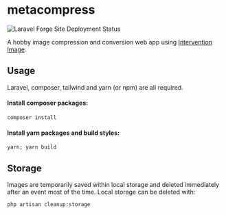# metacompress

![Laravel Forge Site Deployment Status](https://img.shields.io/endpoint?url=https%3A%2F%2Fforge.laravel.com%2Fsite-badges%2Fb26539a6-4555-4de7-b742-e7d5a3dc1aba&style=flat)

A hobby image compression and conversion web app using [Intervention Image](https://intervention.io/).

## Usage

Laravel, composer, tailwind and yarn (or npm) are all required.

#### Install composer packages:

```
composer install
```

#### Install yarn packages and build styles:

```
yarn; yarn build
```

## Storage

Images are temporarily saved within local storage and deleted immediately after an event most of the time.
Local storage can be deleted with:

```
php artisan cleanup:storage
```
